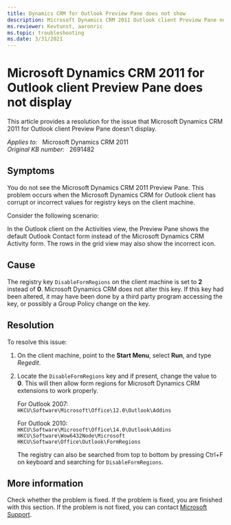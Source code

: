 ```yaml
---
title: Dynamics CRM for Outlook Preview Pane does not show
description: Microsoft Dynamics CRM 2011 Outlook client Preview Pane not displaying. Provides a resolution.
ms.reviewer: Kevtunst, aaronric
ms.topic: troubleshooting
ms.date: 3/31/2021
---
```

# Microsoft Dynamics CRM 2011 for Outlook client Preview Pane does not display

This article provides a resolution for the issue that Microsoft Dynamics CRM 2011 for Outlook client Preview Pane doesn't display.

_Applies to:_ &nbsp; Microsoft Dynamics CRM 2011  
_Original KB number:_ &nbsp; 2691482

## Symptoms

You do not see the Microsoft Dynamics CRM 2011 Preview Pane. This problem occurs when the Microsoft Dynamics CRM for Outlook client has corrupt or incorrect values for registry keys on the client machine.

Consider the following scenario:

In the Outlook client on the Activities view, the Preview Pane shows the default Outlook Contact form instead of the Microsoft Dynamics CRM Activity form. The rows in the grid view may also show the incorrect icon.

## Cause

The registry key `DisableFormRegions` on the client machine is set to **2** instead of **0**. Microsoft Dynamics CRM does not alter this key. If this key had been altered, it may have been done by a third party program accessing the key, or possibly a Group Policy change on the key.

## Resolution

To resolve this issue:

1. On the client machine, point to the **Start Menu**, select **Run**, and type *Regedit*.
2. Locate the `DisableFormRegions` key and if present, change the value to **0**. This will then allow form regions for Microsoft Dynamics CRM extensions to work properly.

    For Outlook 2007:  
    `HKCU\Software\Microsoft\Office\12.0\Outlook\Addins`

    For Outlook 2010:  
    `HKCU\Software\Microsoft\Office\14.0\Outlook\Addins`  
    `HKCU\Software\Wow6432Node\Microsoft`  
    `HKCU\Software\Office\Outlook\FormRegions`

    The registry can also be searched from top to bottom by pressing Ctrl+F on keyboard and searching for `DisableFormRegions`.

## More information

Check whether the problem is fixed. If the problem is fixed, you are finished with this section. If the problem is not fixed, you can contact [Microsoft Support](https://support.microsoft.com/contactus).
